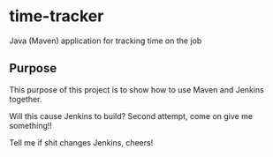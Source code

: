 # time-tracker
Java (Maven) application for tracking time on the job

## Purpose

This purpose of this project is to show how to use Maven and Jenkins together.

Will this cause Jenkins to build?
Second attempt, come on give me something!!


Tell me if shit changes Jenkins, cheers!
